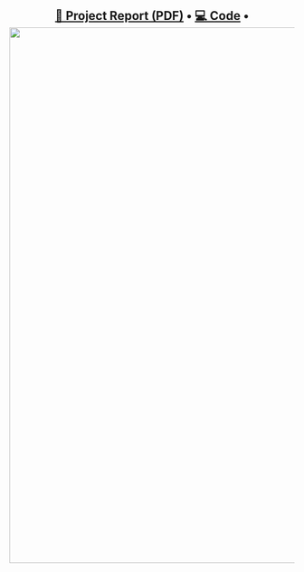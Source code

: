 
<h2 align="center"
<p align="center">
  <a href="report/Project_Report.pdf"><b>📄 Project Report (PDF)</b></a> •
  <a href="src/main_script.m"><b>💻 Code</b></a> •
<img width="1919" height="947" alt="image" src="https://github.com/user-attachments/assets/331e31d9-9da2-4fab-974b-c69d8bf5b649" />

